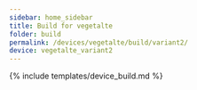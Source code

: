 ```yaml
---
sidebar: home_sidebar
title: Build for vegetalte
folder: build
permalink: /devices/vegetalte/build/variant2/
device: vegetalte_variant2
---
```

{% include templates/device_build.md %}
